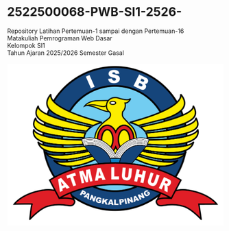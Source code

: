 # 2522500068-PWB-SI1-2526-
Repository Latihan Pertemuan-1 sampai dengan Pertemuan-16<br>
Matakuliah Pemrograman Web Dasar<br>
Kelompok SI1<br>
Tahun Ajaran 2025/2026
Semester Gasal<br><br>
![Logo ISBAL](logoisbal.png)